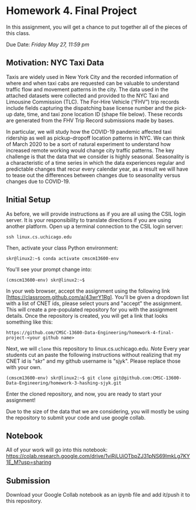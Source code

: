 # Homework 4. Final Project
In this assignment, you will get a chance to put together all of the pieces of this class. 

Due Date: *Friday May 27, 11:59 pm*

## Motivation: NYC Taxi Data
Taxis are widely used in New York City and the recorded information of where and when taxi cabs are requested can be valuable to understand traffic flow and movement patterns in the city. The data used in the attached datasets were collected and provided to the NYC Taxi and Limousine Commission (TLC). The For-Hire Vehicle (“FHV”) trip records include fields capturing the dispatching base license number and the pick-up date, time, and taxi zone location ID (shape file below). These records are generated from the FHV Trip Record submissions made by bases. 

In particular, we will study how the COVID-19 pandemic affected taxi ridership as well as pickup-dropoff location patterns in NYC. We can think of March 2020 to be a sort of natural experiment to understand how increased remote working would change city traffic patterns. The key challenge is that the data that we consider is highly seasonal. Seasonality is a characteristic of a time series in which the data experiences regular and predictable changes that recur every calendar year, as a result we will have to tease out the differences between changes due to seasonality versus changes due to COVID-19.


## Initial Setup
As before, we will provide instructions as if you are all using the CSIL login server. It is your responsibility to translate directions if you are using another platform. Open up a terminal connection to the CSIL login server:
```
ssh linux.cs.uchicago.edu
```
Then, activate your class Python environment:
```
skr@linux2:~$ conda activate cmscm13600-env
```
You'll see your prompt change into:
```
(cmscm13600-env) skr@linux2:~$
```

In your web browser,  accept the assignment using the following link [https://classroom.github.com/a/43wrY1Rg].
You'll be given a dropdown list with a list of CNET ids, please select yours and "accept" the assignment. 
This will create a pre-populated repository for you with the assignment details.
Once the repository is created, you will get a link that looks something like this:
```
https://github.com/CMSC-13600-Data-Engineering/homework-4-final-project-<your github name>
```

Next, we will `clone` this repository to linux.cs.uchicago.edu. *Note* Every year students cut an paste the following instructions without realizing that my CNET id is "skr" and my github username is "sjyk". Please replace those with your own.
```
(cmscm13600-env) skr@linux2:~$ git clone git@github.com:CMSC-13600-Data-Engineering/homework-3-hashing-sjyk.git
```
Enter the cloned repository, and now, you are ready to start your assignment!

Due to the size of the data that we are considering, you will mostly be using the repository to submit your code and use google collab.

## Notebook
All of your work will go into this notebook:
https://colab.research.google.com/drive/1viRjLUiOTbpZJ31pNS69ImkLg7KY1E_M?usp=sharing

## Submission
Download your Google Collab notebook as an ipynb file and add it/push it to this repository.
